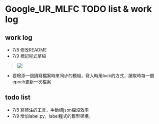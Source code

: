 # Google_UR_MLFC TODO list & work log
## work log
* 7/8 修改README
* 7/9 標記程式草稿
> ![](https://i.imgur.com/tt0ngkd.jpg)
*  要增添一個讀寫檔案時來同步的模組，寫入時用lock的方式，讀取時每一個epoch更新一次檔案
## todo list
* 7/8 寫標注的工具，手動標json檔沒效率
* 7/9 增加label.py，label程式的雛型架構。 

